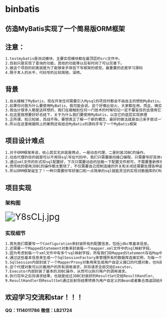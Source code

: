 # binbatis
## 仿造MyBatis实现了一个简易版ORM框架




## 注意：

```xml
1.testmybatis是测试模块，主要实现模块都在最顶层的src文件中。
2.目前只是实现了查询的功能，其他的功能等以后有时间了可以完善下。
3.做这个项目的初衷就是为了能够亲手体验下写框架的感觉，最重要的还是学习源码
4.限于本人的水平，代码写的比较简陋，误喷。
```



## 背景

```xml
1.自从接触了MyBatis，现在开发任何需要引入Mysql的项目时都会不由自主的想到MyBatis。
2.如果你问我为什么要使用MyBatis，我可能会说，这个好像比较火，大家都在用，而且，确实挺方便友好的，所以我就用咯。
3.我估计很多人都是这样想的，我们在接触到任何一门技术的时候切记一定不要盲目的去使用它，你连它是什么你都不知道，你只知道好用，别人在用，你就用了，这件事情非常的不严谨。
4.在这里我想要好好总结下，关于为什么我们要使用MyBatis，以及它的底层实现原理
5.正所谓，知己知彼，百战不殆，要想真正了解一个新的概念，最好的做法就是自己亲手尝试一下！
6.所以在这里根据网上的案例还有结合MyBatis的源码手写了一个MyBatis框架
```



## 项目设计难点

```xml
1.对于ORM框架来说，核心其实无非就是两点，一是动态代理，二是封装JDBC的操作。
2.动态代理的目的就是可以不用将sql写在代码中，我们只需要面向接口编程，只需要写好具体sql的接口，即可实现对数据库的CRUD，从而减少代码的污染和组件之间的耦合度。
3.通过xml文件的形式将sql配置好，下次只需要动态的加载一下配置文件即可，不需要重新修改代码。
4.而传统的使用JDBC的操作都太繁琐了，不仅需要自己控制连接的开关和关闭还需要处理各种返回结果，很是麻烦。
5.所以ORM框架诞生了！一种只需要你写好接口和一点简单的sql就能灵活的实现对数据库的CRUD。
```





## 项目实现



### 架构图

<img src="https://s1.ax1x.com/2020/05/10/Y8sCLj.jpg" alt="Y8sCLj.jpg" style="zoom:200%;" />





### 实现细节

```xml
1.首先我们需要写一个Configuration来封装所有的配置信息，包括jdbc等基本信息。
2.还需要一个MappedStatement对象来封装每一个mapper.xml文件中的sql映射字段。
3.因为考虑到每一个xml文件中有多个sql映射字段，所有我们将MappedStatement存在Map中，并将这个Map一起封装到Configuration中。
4.通过这些基本信息来生成一个SqlSessionFactory来管理所有的数据库连接实例，为每一个用户生成一个SqlSession。
5.SqlSession内部封装了一个MapperProxy对象用来生成用户自定义接口的代理对象，也叫做伪装对象。
6.这个代理对象可以拦截用户的所有调用请求，并将请求全部交给Executor。
7.Executor内部封装了基本的JDBC操作，从而可以执行用户的调用请求。
8.执行完毕之后将请求结果，也就是经过JDBC封装好的ResultSet交给ResultHandler。
9.ResultHandler将ResultSet通过反射将结果转换为用户自定义的Bean或者集合类返回给用户。
```







## 欢迎学习交流和star！！！

**QQ：1114011786**
**微信：LB21724**



